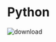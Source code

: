 # Python
![download](https://user-images.githubusercontent.com/65231468/120089748-cc8c7680-c11a-11eb-96e1-6934e191619e.jpeg)
